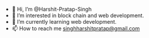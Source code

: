 - 👋 Hi, I’m @Harshit-Pratap-Singh
- 👀 I’m interested in block chain and web development.
- 🌱 I’m currently learning web development.
- 📫 How to reach me singhharshitpratap@gmail.com

<!---
Harshit-Pratap-Singh/Harshit-Pratap-Singh is a ✨ special ✨ repository because its `README.md` (this file) appears on your GitHub profile.
You can click the Preview link to take a look at your changes.
--->
